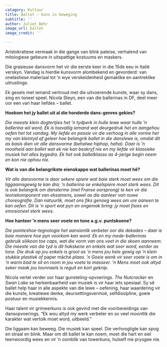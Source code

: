 ```yaml
---
catagory: Kultuur
title: Ballet – kuns in beweging
subtitle: ''
author: Juliet Behr
image_url: ballet
image_credit: ''

---
```

Aristokratiese vermaak in die gange van blink paleise, verhalend van mitologiese gebeure in uitspattige kostuums en maskers.

Die grasieuse dansvorm het vir die eerste keer in die 15de eeu in Italië verskyn. Vandag is hierdie kunsvorm alombekend en gevorderd: van onelastiese materiaal tot ’n wye verskeidenheid gemaklike en aantreklike uitrustings.

Ek gesels met iemand vertroud met die uitvoerende kunste, waar sy dans, sing en toneel speel. Nicola Steyn, een van die ballerinas in DF, deel meer oor een van haar liefdes – ballet.

**Hoekom het jy ballet uit al die honderde dans-genres gekies?**

_Die meeste klein dogtertjies het ’n tydperk in hulle lewe waar hulle ’n ballerina wil word. Ek is toevallig iemand wat deurgedruk het en aangehou oefen het tot vandag. My liefde en passie vir die verhoog in alle vorme het my van kleintyd af geleer hoe belangrik ballet in die danslewe is, omdat dit as basis dien vir alle dansvorme (behalwe hiphop, haha). Daar is ’n mooiheid aan ballet wat ek nie kan beskryf nie en my liefde vir klassieke musiek het alles bygedra. Ek het ook balletklasse as 4-jarige begin neem en kon nie ophou nie._

**Wat is van die belangrikste eienskappe wat ballerinas moet hê?**

_Vir alle dansvorme is daar sekere spiere wat baie sterk moet wees om die liggaamsgewig te kan dra; ’n ballerina se enkelspiere moet sterk wees. Dit is ook belangrik om dansterme (met Franse oorsprong) te ken vir die teoriekomponent van eksamens, sowel as die aanleer van nuwe choreografie. Dan natuurlik, moet ons fiks genoeg wees om ure aaneen te kan oefen. Dit is ’n sport wat pyn en ongemak bring: jy moet fisies en emosioneel sterk wees._

**Hoe hanteer ’n mens seer voete en tone a.g.v. puntskoene?**

_Die pointeshoe-tegnologie het aansienlik verbeter oor die dekades – daar is baie maniere hoe pyn voorkom kan word. Ek en my mede-ballerinas gebruik silikoon toe caps, wat die vorm van ons voet in die skoen aanneem. Die meeste van die tyd is dit hakskene en enkels wat seer word, eerder as tone. Die druk op jou enkels is groot as ’n mens jou hele gewig op ’n klein stukkie plastiek of_ paper mâché _plaas. ’n Goeie wenk vir seer voete is om in ’n warm bad te sit en room in jou voete te masseer. ’n Mens moet ook altyd seker maak jou toonnaels is reguit en kort geknip._

Nicola vertel verder oor haar gunsteling-opvoerings. _The Nutcracker_ en _Swan Lake_ se herkenbaarheid van musiek is vir haar iets spesiaal. Sy sê ballet help haar in alle aspekte van die lewe – oefening, haar waardering vir die kunste, kreatiewe denke, deursettingsvermoë, selfdissipline, goeie postuur en musiekkennis.

Haar talent vir grimeerkuns is ook gevind met die voorbereidings van dansopvoerings. “Ek wou altyd my werk verbeter en so veel moontlik die karakter wat vertolk moet word, uitbeeld.”

Die liggaam kan beweeg. Die musiek kan speel. Die verhoogligte kan spog en straal en blink. Maar om dit ballet te kan noem, moet die hart en siel teenwoordig wees en vir ’n oomblik van towerkuns, hulself nie prysgee nie.